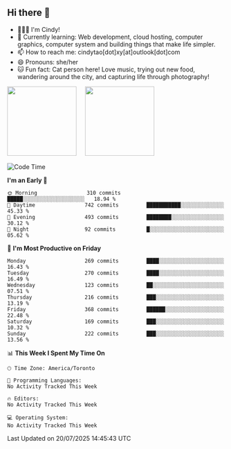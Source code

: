 ## Hi there 👋

<!--
**xinyue296/xinyue296** is a ✨ _special_ ✨ repository because its `README.md` (this file) appears on your GitHub profile.

Here are some ideas to get you started:

- 🔭 I’m currently working on ...
- 🌱 I’m currently learning ...
- 👯 I’m looking to collaborate on ...
- 🤔 I’m looking for help with ...
- 💬 Ask me about ...
- 📫 How to reach me: ...
- 😄 Pronouns: ...
- ⚡ Fun fact: ...
-->
- 👩🏻‍💻 I'm Cindy!
- 🌱 Currently learning: Web development, cloud hosting, computer graphics, computer system and building things that make life simpler.
- 📫 How to reach me: cindytao[dot]xy[at]outlook[dot]com
- 😄 Pronouns: she/her
- 🐱 Fun fact: Cat person here! Love music, trying out new food, wandering around the city, and capturing life through photography!

<!--Github Status: start-->
<div align="left">
  <img height="160em" src="https://github-readme-stats-topaz-two-25.vercel.app/api?username=xinyue296&theme=react&show_icons=true&count_private=true&include_orgs=true&hide=contribs,issues" />
    &nbsp;&nbsp;&nbsp;
  <img height="160em" src="https://github-readme-stats-cindy-taos-projects.vercel.app/api/top-langs/?username=xinyue296&theme=react&count_private=true&include_orgs=true&layout=compact" />
</div>
<!-- Github Status: end-->

<!--START_SECTION:waka-->
![Code Time](http://img.shields.io/badge/Code%20Time-294%20hrs%2036%20mins-blue)

**I'm an Early 🐤** 

```text
🌞 Morning                310 commits         █████░░░░░░░░░░░░░░░░░░░░   18.94 % 
🌆 Daytime                742 commits         ███████████░░░░░░░░░░░░░░   45.33 % 
🌃 Evening                493 commits         ████████░░░░░░░░░░░░░░░░░   30.12 % 
🌙 Night                  92 commits          █░░░░░░░░░░░░░░░░░░░░░░░░   05.62 % 
```
📅 **I'm Most Productive on Friday** 

```text
Monday                   269 commits         ████░░░░░░░░░░░░░░░░░░░░░   16.43 % 
Tuesday                  270 commits         ████░░░░░░░░░░░░░░░░░░░░░   16.49 % 
Wednesday                123 commits         ██░░░░░░░░░░░░░░░░░░░░░░░   07.51 % 
Thursday                 216 commits         ███░░░░░░░░░░░░░░░░░░░░░░   13.19 % 
Friday                   368 commits         ██████░░░░░░░░░░░░░░░░░░░   22.48 % 
Saturday                 169 commits         ███░░░░░░░░░░░░░░░░░░░░░░   10.32 % 
Sunday                   222 commits         ███░░░░░░░░░░░░░░░░░░░░░░   13.56 % 
```


📊 **This Week I Spent My Time On** 

```text
🕑︎ Time Zone: America/Toronto

💬 Programming Languages: 
No Activity Tracked This Week

🔥 Editors: 
No Activity Tracked This Week

💻 Operating System: 
No Activity Tracked This Week
```


 Last Updated on 20/07/2025 14:45:43 UTC
<!--END_SECTION:waka-->
